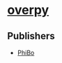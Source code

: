 # [overpy](https://pypi.org/project/overpy)



## Publishers
- [PhiBo](https://pypi.org/user/PhiBo)

